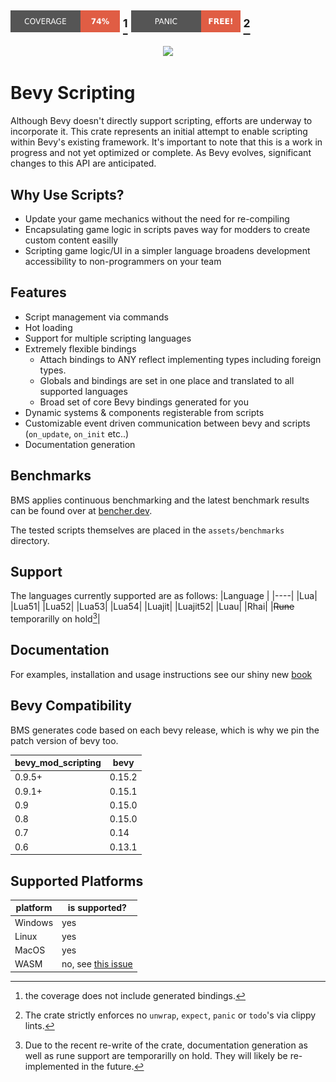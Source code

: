 <img src="./badges/coverage.svg" width="175"> [^2] <img src="./badges/no-panics.svg" width="175"> [^3]
---

<p align="center">
    <img src="./logo_bevy_scripting.svg" width="250" onerror="this.onerror=null; this.src='https://raw.githubusercontent.com/makspll/bevy_mod_scripting/main/logo_bevy_scripting.svg'">
</p>

# Bevy Scripting

Although Bevy doesn't directly support scripting, efforts are underway to incorporate it. This crate represents an initial attempt to enable scripting within Bevy's existing framework. It's important to note that this is a work in progress and not yet optimized or complete. As Bevy evolves, significant changes to this API are anticipated.

## Why Use Scripts?

- Update your game mechanics without the need for re-compiling
- Encapsulating game logic in scripts paves way for modders to create custom content easilly
- Scripting game logic/UI in a simpler language broadens development accessibility to non-programmers on your team

## Features

- Script management via commands
- Hot loading
- Support for multiple scripting languages
- Extremely flexible bindings
    - Attach bindings to ANY reflect implementing types including foreign types.
    - Globals and bindings are set in one place and translated to all supported languages
    - Broad set of core Bevy bindings generated for you
- Dynamic systems & components registerable from scripts
- Customizable event driven communication between bevy and scripts (`on_update`, `on_init` etc..)
- Documentation generation

## Benchmarks
BMS applies continuous benchmarking and the latest benchmark results can be found over at [bencher.dev](https://bencher.dev/perf/bms).

The tested scripts themselves are placed in the `assets/benchmarks` directory.

## Support

The languages currently supported are as follows:
|Language |
|----|
|Lua|
|Lua51|
|Lua52|
|Lua53|
|Lua54|
|Luajit|
|Luajit52|
|Luau|
|Rhai|
|~~Rune~~ temporarilly on hold[^1]|

## Documentation

For examples, installation and usage instructions see our shiny new [book](https://makspll.github.io/bevy_mod_scripting)

## Bevy Compatibility
BMS generates code based on each bevy release, which is why we pin the patch version of bevy too.

| bevy_mod_scripting  | bevy   |
|---------------------|--------|
| 0.9.5+              | 0.15.2 |
| 0.9.1+              | 0.15.1 |
| 0.9                 | 0.15.0 |
| 0.8                 | 0.15.0 |
| 0.7                 | 0.14   |
| 0.6                 | 0.13.1 |

## Supported Platforms

| platform | is supported? |
|----------|---------------|
| Windows  | yes |
| Linux    | yes |
| MacOS    | yes |
| WASM     | no, see [this issue](https://github.com/makspll/bevy_mod_scripting/issues/166) |

[^1]: Due to the recent re-write of the crate, documentation generation as well as rune support are temporarilly on hold. They will likely be re-implemented in the future.

[^2]: the coverage does not include generated bindings. 

[^3]: The crate strictly enforces no `unwrap`, `expect`, `panic` or `todo`'s via clippy lints.
